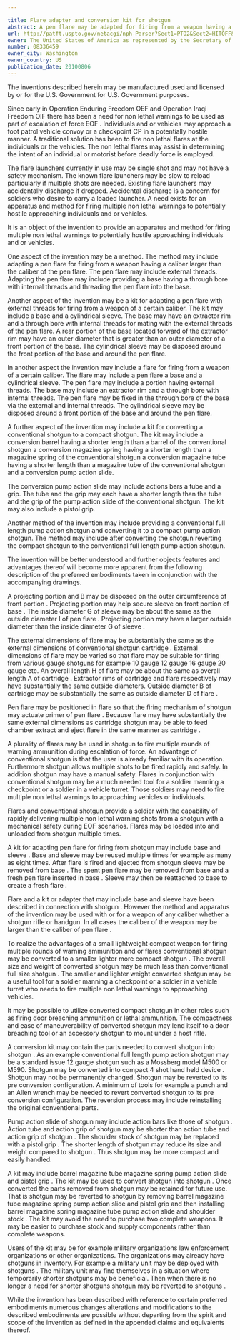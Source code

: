 ```yaml
---

title: Flare adapter and conversion kit for shotgun
abstract: A pen flare may be adapted for firing from a weapon having a caliber larger than a caliber of the pen flare. The adapted flare may be fired from a conventional shotgun. The adapted flare may include a pen flare with a portion having external threads and a base. The base may include an extractor rim and a through-bore with internal threads. The pen flare may be fixed in the through-bore of the base via the external and internal threads. A rear portion of the base may have an outer diameter that is greater than an outer diameter of a front portion of the base. A cylindrical sleeve may be disposed around the front portion of the base and around the pen flare. A conventional shotgun may be reversibly converted to a compact, lighter weight shotgun with a kit. The converted shotgun may be more desirable for firing flares.
url: http://patft.uspto.gov/netacgi/nph-Parser?Sect1=PTO2&Sect2=HITOFF&p=1&u=%2Fnetahtml%2FPTO%2Fsearch-adv.htm&r=1&f=G&l=50&d=PALL&S1=08336459&OS=08336459&RS=08336459
owner: The United States of America as represented by the Secretary of the Army
number: 08336459
owner_city: Washington
owner_country: US
publication_date: 20100806
---
```

The inventions described herein may be manufactured used and licensed by or for the U.S. Government for U.S. Government purposes.

Since early in Operation Enduring Freedom OEF and Operation Iraqi Freedom OIF there has been a need for non lethal warnings to be used as part of escalation of force EOF . Individuals and or vehicles may approach a foot patrol vehicle convoy or a checkpoint CP in a potentially hostile manner. A traditional solution has been to fire non lethal flares at the individuals or the vehicles. The non lethal flares may assist in determining the intent of an individual or motorist before deadly force is employed.

The flare launchers currently in use may be single shot and may not have a safety mechanism. The known flare launchers may be slow to reload particularly if multiple shots are needed. Existing flare launchers may accidentally discharge if dropped. Accidental discharge is a concern for soldiers who desire to carry a loaded launcher. A need exists for an apparatus and method for firing multiple non lethal warnings to potentially hostile approaching individuals and or vehicles.

It is an object of the invention to provide an apparatus and method for firing multiple non lethal warnings to potentially hostile approaching individuals and or vehicles.

One aspect of the invention may be a method. The method may include adapting a pen flare for firing from a weapon having a caliber larger than the caliber of the pen flare. The pen flare may include external threads. Adapting the pen flare may include providing a base having a through bore with internal threads and threading the pen flare into the base.

Another aspect of the invention may be a kit for adapting a pen flare with external threads for firing from a weapon of a certain caliber. The kit may include a base and a cylindrical sleeve. The base may have an extractor rim and a through bore with internal threads for mating with the external threads of the pen flare. A rear portion of the base located forward of the extractor rim may have an outer diameter that is greater than an outer diameter of a front portion of the base. The cylindrical sleeve may be disposed around the front portion of the base and around the pen flare.

In another aspect the invention may include a flare for firing from a weapon of a certain caliber. The flare may include a pen flare a base and a cylindrical sleeve. The pen flare may include a portion having external threads. The base may include an extractor rim and a through bore with internal threads. The pen flare may be fixed in the through bore of the base via the external and internal threads. The cylindrical sleeve may be disposed around a front portion of the base and around the pen flare.

A further aspect of the invention may include a kit for converting a conventional shotgun to a compact shotgun. The kit may include a conversion barrel having a shorter length than a barrel of the conventional shotgun a conversion magazine spring having a shorter length than a magazine spring of the conventional shotgun a conversion magazine tube having a shorter length than a magazine tube of the conventional shotgun and a conversion pump action slide.

The conversion pump action slide may include actions bars a tube and a grip. The tube and the grip may each have a shorter length than the tube and the grip of the pump action slide of the conventional shotgun. The kit may also include a pistol grip.

Another method of the invention may include providing a conventional full length pump action shotgun and converting it to a compact pump action shotgun. The method may include after converting the shotgun reverting the compact shotgun to the conventional full length pump action shotgun.

The invention will be better understood and further objects features and advantages thereof will become more apparent from the following description of the preferred embodiments taken in conjunction with the accompanying drawings.

A projecting portion and B may be disposed on the outer circumference of front portion . Projecting portion may help secure sleeve on front portion of base . The inside diameter G of sleeve may be about the same as the outside diameter I of pen flare . Projecting portion may have a larger outside diameter than the inside diameter G of sleeve .

The external dimensions of flare may be substantially the same as the external dimensions of conventional shotgun cartridge . External dimensions of flare may be varied so that flare may be suitable for firing from various gauge shotguns for example 10 gauge 12 gauge 16 gauge 20 gauge etc. An overall length H of flare may be about the same as overall length A of cartridge . Extractor rims of cartridge and flare respectively may have substantially the same outside diameters. Outside diameter B of cartridge may be substantially the same as outside diameter D of flare .

Pen flare may be positioned in flare so that the firing mechanism of shotgun may actuate primer of pen flare . Because flare may have substantially the same external dimensions as cartridge shotgun may be able to feed chamber extract and eject flare in the same manner as cartridge .

A plurality of flares may be used in shotgun to fire multiple rounds of warning ammunition during escalation of force. An advantage of conventional shotgun is that the user is already familiar with its operation. Furthermore shotgun allows multiple shots to be fired rapidly and safely. In addition shotgun may have a manual safety. Flares in conjunction with conventional shotgun may be a much needed tool for a soldier manning a checkpoint or a soldier in a vehicle turret. Those soldiers may need to fire multiple non lethal warnings to approaching vehicles or individuals.

Flares and conventional shotgun provide a soldier with the capability of rapidly delivering multiple non lethal warning shots from a shotgun with a mechanical safety during EOF scenarios. Flares may be loaded into and unloaded from shotgun multiple times.

A kit for adapting pen flare for firing from shotgun may include base and sleeve . Base and sleeve may be reused multiple times for example as many as eight times. After flare is fired and ejected from shotgun sleeve may be removed from base . The spent pen flare may be removed from base and a fresh pen flare inserted in base . Sleeve may then be reattached to base to create a fresh flare .

Flare and a kit or adapter that may include base and sleeve have been described in connection with shotgun . However the method and apparatus of the invention may be used with or for a weapon of any caliber whether a shotgun rifle or handgun. In all cases the caliber of the weapon may be larger than the caliber of pen flare .

To realize the advantages of a small lightweight compact weapon for firing multiple rounds of warning ammunition and or flares conventional shotgun may be converted to a smaller lighter more compact shotgun . The overall size and weight of converted shotgun may be much less than conventional full size shotgun . The smaller and lighter weight converted shotgun may be a useful tool for a soldier manning a checkpoint or a soldier in a vehicle turret who needs to fire multiple non lethal warnings to approaching vehicles.

It may be possible to utilize converted compact shotgun in other roles such as firing door breaching ammunition or lethal ammunition. The compactness and ease of maneuverability of converted shotgun may lend itself to a door breaching tool or an accessory shotgun to mount under a host rifle.

A conversion kit may contain the parts needed to convert shotgun into shotgun . As an example conventional full length pump action shotgun may be a standard issue 12 gauge shotgun such as a Mossberg model M500 or M590. Shotgun may be converted into compact 4 shot hand held device . Shotgun may not be permanently changed. Shotgun may be reverted to its pre conversion configuration. A minimum of tools for example a punch and an Allen wrench may be needed to revert converted shotgun to its pre conversion configuration. The reversion process may include reinstalling the original conventional parts.

Pump action slide of shotgun may include action bars like those of shotgun . Action tube and action grip of shotgun may be shorter than action tube and action grip of shotgun . The shoulder stock of shotgun may be replaced with a pistol grip . The shorter length of shotgun may reduce its size and weight compared to shotgun . Thus shotgun may be more compact and easily handled.

A kit may include barrel magazine tube magazine spring pump action slide and pistol grip . The kit may be used to convert shotgun into shotgun . Once converted the parts removed from shotgun may be retained for future use. That is shotgun may be reverted to shotgun by removing barrel magazine tube magazine spring pump action slide and pistol grip and then installing barrel magazine spring magazine tube pump action slide and shoulder stock . The kit may avoid the need to purchase two complete weapons. It may be easier to purchase stock and supply components rather than complete weapons.

Users of the kit may be for example military organizations law enforcement organizations or other organizations. The organizations may already have shotguns in inventory. For example a military unit may be deployed with shotguns . The military unit may find themselves in a situation where temporarily shorter shotguns may be beneficial. Then when there is no longer a need for shorter shotguns shotgun may be reverted to shotguns .

While the invention has been described with reference to certain preferred embodiments numerous changes alterations and modifications to the described embodiments are possible without departing from the spirit and scope of the invention as defined in the appended claims and equivalents thereof.

